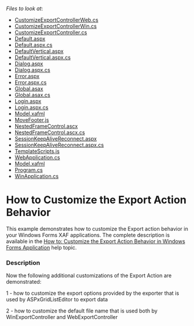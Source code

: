 <!-- default file list -->
*Files to look at*:

* [CustomizeExportControllerWeb.cs](./CS/CustomizeExportAction.Module.Web/Controllers/CustomizeExportControllerWeb.cs)
* [CustomizeExportControllerWin.cs](./CS/CustomizeExportAction.Module.Win/Controllers/CustomizeExportControllerWin.cs)
* [CustomizeExportController.cs](./CS/CustomizeExportAction.Module/Controllers/CustomizeExportController.cs)
* [Default.aspx](./CS/CustomizeExportAction.Web/Default.aspx)
* [Default.aspx.cs](./CS/CustomizeExportAction.Web/Default.aspx.cs)
* [DefaultVertical.aspx](./CS/CustomizeExportAction.Web/DefaultVertical.aspx)
* [DefaultVertical.aspx.cs](./CS/CustomizeExportAction.Web/DefaultVertical.aspx.cs)
* [Dialog.aspx](./CS/CustomizeExportAction.Web/Dialog.aspx)
* [Dialog.aspx.cs](./CS/CustomizeExportAction.Web/Dialog.aspx.cs)
* [Error.aspx](./CS/CustomizeExportAction.Web/Error.aspx)
* [Error.aspx.cs](./CS/CustomizeExportAction.Web/Error.aspx.cs)
* [Global.asax](./CS/CustomizeExportAction.Web/Global.asax)
* [Global.asax.cs](./CS/CustomizeExportAction.Web/Global.asax.cs)
* [Login.aspx](./CS/CustomizeExportAction.Web/Login.aspx)
* [Login.aspx.cs](./CS/CustomizeExportAction.Web/Login.aspx.cs)
* [Model.xafml](./CS/CustomizeExportAction.Web/Model.xafml)
* [MoveFooter.js](./CS/CustomizeExportAction.Web/MoveFooter.js)
* [NestedFrameControl.ascx](./CS/CustomizeExportAction.Web/NestedFrameControl.ascx)
* [NestedFrameControl.ascx.cs](./CS/CustomizeExportAction.Web/NestedFrameControl.ascx.cs)
* [SessionKeepAliveReconnect.aspx](./CS/CustomizeExportAction.Web/SessionKeepAliveReconnect.aspx)
* [SessionKeepAliveReconnect.aspx.cs](./CS/CustomizeExportAction.Web/SessionKeepAliveReconnect.aspx.cs)
* [TemplateScripts.js](./CS/CustomizeExportAction.Web/TemplateScripts.js)
* [WebApplication.cs](./CS/CustomizeExportAction.Web/WebApplication.cs)
* [Model.xafml](./CS/CustomizeExportAction.Win/Model.xafml)
* [Program.cs](./CS/CustomizeExportAction.Win/Program.cs)
* [WinApplication.cs](./CS/CustomizeExportAction.Win/WinApplication.cs)
<!-- default file list end -->
# How to Customize the Export Action Behavior


<p>This example demonstrates how to customize the Export action behavior in your Windows Forms XAF applications. The complete description is available in the <a href="http://documentation.devexpress.com/#Xaf/CustomDocument3287">How to: Customize the Export Action Behavior in Windows Forms Application</a> help topic.</p>


<h3>Description</h3>

<p>Now the following additional customizations of the Export Action are demonstrated:</p><p>1 - how to customize the export options provided by the exporter that is used by ASPxGridListEditor to export data </p><p>2 - how to customize the default file name that is used both by WinExportController and WebExportController</p>

<br/>


